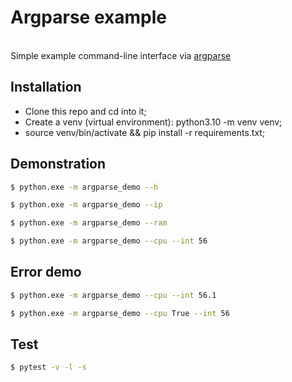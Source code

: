 # Argparse example 
\
Simple example command-line interface via [argparse](https://docs.python.org/3/library/argparse.html)

## Installation

- Clone this repo and cd into it;
- Create a venv (virtual environment): python3.10 -m venv venv;
- source venv/bin/activate && pip install -r requirements.txt;
  
## Demonstration

```bash
$ python.exe -m argparse_demo --h
```  
```bash
$ python.exe -m argparse_demo --ip
```
```bash
$ python.exe -m argparse_demo --ram
```
```bash
$ python.exe -m argparse_demo --cpu --int 56
```  

## Error demo

```bash
$ python.exe -m argparse_demo --cpu --int 56.1
```
```bash
$ python.exe -m argparse_demo --cpu True --int 56
```

## Test

```bash
$ pytest -v -l -s  
```

